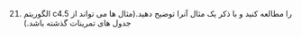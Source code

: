 21. الگوریتم c4.5 را مطالعه کنید و با ذکر یک مثال آنرا توضیح دهید.(مثال ها می تواند از جدول های تمرینات گذشته باشد.)
